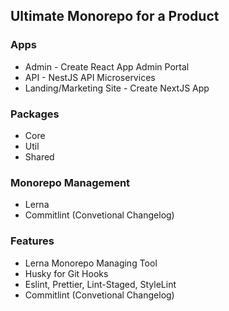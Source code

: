 ## Ultimate Monorepo for a Product
### Apps
 - Admin - Create React App Admin Portal
 - API - NestJS API Microservices
 - Landing/Marketing Site - Create NextJS App

### Packages
 - Core 
 - Util
 - Shared

### Monorepo Management
 - Lerna 
 - Commitlint (Convetional Changelog)

### Features
 - Lerna Monorepo Managing Tool
 - Husky for Git Hooks
 - Eslint, Prettier, Lint-Staged, StyleLint
 -  Commitlint (Convetional Changelog)